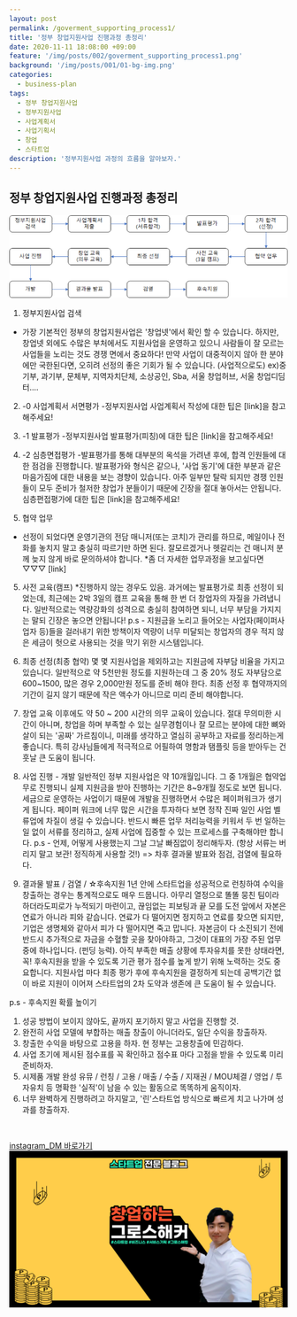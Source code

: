 ```yaml
---
layout: post
permalink: /goverment_supporting_process1/
title: '정부 창업지원사업 진행과정 총정리'
date: 2020-11-11 18:08:00 +09:00
feature: '/img/posts/002/goverment_supporting_process1.png'
background: '/img/posts/001/01-bg-img.png'
categories:
  - business-plan
tags:
  - 정부 창업지원사업
  - 정부지원사업
  - 사업계획서
  - 사업기획서
  - 창업
  - 스타트업
description: '정부지원사업 과정의 흐름을 알아보자.'
---
```


## 정부 창업지원사업 진행과정 총정리

![정부 창업지원사업 진행과정 도식화](/img/posts/002/goverment_supporting_process1.png)

1. 정부지원사업 검색
- 가장 기본적인 정부의 창업지원사업은 '창업넷'에서 확인 할 수 있습니다.
하지만, 창업넷 외에도 수많은 부처에서도 지원사업을 운영하고 있으니 사람들이 잘 모르는 사업들을 노리는 것도 경쟁 면에서 중요하다! 만약 사업이 대중적이지 않아 한 분야에만 국한된다면, 오히려 선정의 좋은 기회가 될 수 있습니다. (사업적으로도)
ex)중기부, 과기부, 문체부, 지역자치단체, 소상공인, Sba, 서울 창업허브, 서울 창업디딤터....

2. -0 사업계획서 서면평가
-정부지원사업 사업계획서 작성에 대한 팁은 [link]을 참고해주세요!

3. -1 발표평가
-정부지원사업 발표평가(피칭)에 대한 팁은 [link]을 참고해주세요!

3. -2 심층면접평가
-발표평가를 통해 대부분의 옥석을 가려낸 후에, 합격 인원들에 대한 점검을 진행합니다. 발표평가와 형식은 같으나, '사업 동기'에 대한 부분과 같은 마음가짐에 대한 내용을 보는 경향이 있습니다.
아주 일부만 탈락 되지만 경쟁 인원들이 모두 준비가 철저한 창업가 분들이기 때문에 긴장을 절대 놓아서는 안됩니다.
심층편접평가에 대한 팁은 [link]을 참고해주세요!


4. 협약 업무
- 선정이 되었다면 운영기관의 전담 매니저(또는 코치)가 관리를 하므로, 메일이나 전화를 놓치지 말고 충실히 따르기만 하면 된다. 잘모르겠거나 헷갈리는 건 매니저 분께 늦지 않게 바로 문의하셔야 합니다.
*좀 더 자세한 업무과정을 보고싶다면 ▽▽▽
[link]

5. 사전 교육(캠프) *진행하지 않는 경우도 있음.
 과거에는 발표평가로 최종 선정이 되었는데, 최근에는 2박 3일의 캠프 교육을 통해 한 번 더 창업자의 자질을 가려냅니다. 일반적으로는 역량강화의 성격으로 충실히 참여하면 되니, 너무 부담을 가지지는 말되 긴장은 놓으면 안됩니다!
p.s - 지원금을 노리고 들어오는 사업자(페이퍼사업자 등)들을 걸러내기 위한 방책이자 역량이 너무 미달되는 창업자의 경우 적지 않은 세금이 헛으로 사용되는 것을 막기 위한 시스템입니다.

6. 최종 선정(최종 협약)
 몇 몇 지원사업을 제외하고는 지원금에 자부담 비율을 가지고 있습니다. 일반적으로 약 5천만원 정도를 지원하는데 그 중 20% 정도 자부담으로 600~1500, 많은 경우 2,000만원 정도를 준비 해야 한다. 최종 선정 후 협약까지의 기간이 길지 않기 때문에 작은 액수가 아니므로 미리 준비 해야합니다.

7. 창업 교육
이후에도 약 50 ~ 200 시간의 의무 교육이 있습니다. 절대 무의미한 시간이 아니며, 창업을 하며 부족할 수 있는 실무경험이나 잘 모르는 분야에 대한 뼈와 살이 되는 '공짜' 가르침이니, 미래를 생각하고 열심히 공부하고 자료를 정리하는게 좋습니다.
특히 강사님들에게 적극적으로 어필하여 명함과 탬플릿 등을 받아두는 건 훗날 큰 도움이 됩니다.

8. 사업 진행 - 개발
 일반적인 정부 지원사업은 약 10개월입니다. 그 중 1개월은 협약업무로 진행되니 실제 지원금을 받아 진행하는 기간은 8~9개월 정도로 보면 됩니다.
 세금으로 운영하는 사업이기 때문에 개발을 진행하면서 수많은 페이퍼워크가 생기게 됩니다. 페이퍼 워크에 너무 많은 시간을 투자하다 보면 정작 진짜 일인 사업 벨류업에 차질이 생길 수 있습니다. 반드시 빠른 업무 처리능력을 키워서 두 번 일하는 일 없이 서류를 정리하고, 실제 사업에 집중할 수 있는 프로세스를 구축해야만 합니다.
 p.s - 언제, 어떻게 사용했는지 그날 그날 빠짐없이 정리해두자. (항상 서류는 버리지 말고 보관! 정직하게 사용할 것!)
 => 차후 결과물 발표와 점검, 검열에 필요하다.

9. 결과물 발표 / 검열 / ☆후속지원
 1년 안에 스타트업을 성공적으로 런칭하여 수익을 창출하는 경우는 통계적으로도 매우 드뭅니다. 아무리 열정으로 똘똘 뭉친 팀이라 하더라도피로가 누적되기 마련이고, 끊임없는 피보팅과 끝 모를 도전 앞에서 자본은 연료가 아니라 피와 같습니다. 연료가 다 떨어지면 정지하고 연료를 찾으면 되지만, 기업은 생명체와 같아서 피가 다 떨어지면 죽고 맙니다. 자본금이 다 소진되기 전에 반드시 추가적으로 자금을 수혈할 곳을 찾아야하고, 그것이 대표의 가장 주된 업무 중에 하나입니다. (펀딩 능력).
 아직 부족한 매출 상황에 투자유치를 못한 상태라면, 꼭! 후속지원을 받을 수 있도록 기관 평가 점수를 높게 받기 위해 노력하는 것도 중요합니다. 지원사업 마다 최종 평가 후에 후속지원을 결정하게 되는데 공백기간 없이 바로 지원이 이어져 스타트업의 2차 도약과 생존에 큰 도움이 될 수 있습니다.

 p.s - 후속지원 확률 높이기
1. 성공 방법이 보이지 않아도, 끝까지 포기하지 말고 사업을 진행할 것.
2. 완전히 사업 모델에 부합하는 매출 창출이 아니더라도, 일단 수익을 창출하자.
3. 창출한 수익을 바탕으로 고용을 하자. 현 정부는 고용창출에 민감하다.
4. 사업 초기에 제시된 점수표를 꼭 확인하고 점수표 마다 고점을 받을 수 있도록 미리 준비하자.
5. 시제품 개발 완성 유뮤 / 런칭 / 고용 / 매출 / 수출 / 지재권 / MOU체결 / 영업 / 투자유치 등 명확한 '실적'이 남을 수 있는 활동으로 똑똑하게 움직이자.
6. 너무 완벽하게 진행하려고 하지말고, '린'스타트업 방식으로 빠르게 치고 나가며 성과를 창출하자.

<br>

[instagram_DM 바로가기](https://www.instagram.com/2_bright_jun/)
![내 얼굴](/img/posts/001/02-bg-img.png)
